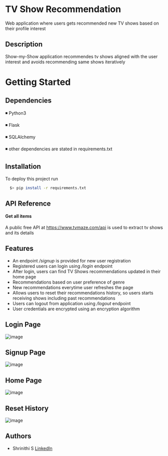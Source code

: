 
# TV Show Recommendation

Web application where users gets recommended new TV shows based on their profile interest


## Description

Show-my-Show application recommendes tv shows aligned with the user interest and avoids recommending same shows iteratively



# Getting Started

## Dependencies

◾ Python3

◾ Flask

◾ SQLAlchemy

◾ other dependencies are stated in requirements.txt
## Installation

To deploy this project run

```bash
  $> pip install -r requirements.txt
```


## API Reference

#### Get all items
A public free API at https://www.tvmaze.com/api is used to extract tv shows and its details


## Features

- An endpoint */signup* is provided for new user registration
- Registered users can login using */login* endpoint
- After login, users can find TV Shows recommendations updated in their home page 
- Recommendations based on user preference of genre
- New recommendations everytime user refreshes the page
- Allows users to reset their recommendations history, so users starts receiving shows including past recommendations
- Users can logout from application using */logout* endpoint
- User credentials are encrypted using an encryption algorithm  


## Login Page


![image](https://user-images.githubusercontent.com/85255137/200874583-19ffdc6f-43b1-4adb-9ee5-7372afb055f3.png)

## Signup Page
![image](https://user-images.githubusercontent.com/85255137/200878282-09b8f86d-d53f-4557-a6f9-fa22a5ddb8ce.png)
## Home Page
![image](https://user-images.githubusercontent.com/85255137/200877341-5c7000e2-2d40-4d62-b249-c0eb73a8f053.png)
## Reset History
![image](https://user-images.githubusercontent.com/85255137/200876584-91ca1a6b-93b3-490a-8537-9b502591b0ca.png)


## Authors

- Shrinithi S [LinkedIn](https://www.linkedin.com/in/shrinithi-s-a86a79163/)


